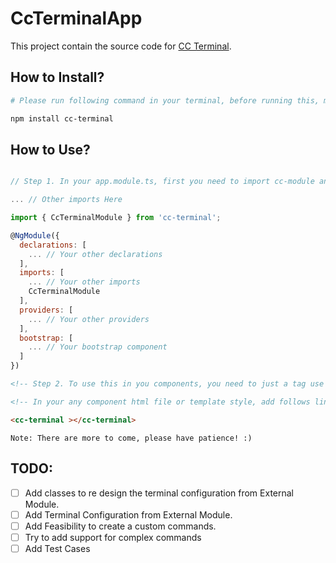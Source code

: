 # CcTerminalApp

This project contain the source code for [CC Terminal](https://www.npmjs.com/package/cc-terminal).



## How to Install?

```sh
# Please run following command in your terminal, before running this, make sure you already have installed Node, npm and angular cli.

npm install cc-terminal
```

## How to Use?

```javascript

// Step 1. In your app.module.ts, first you need to import cc-module and then, you need to add it in imports, please see as below:

... // Other imports Here

import { CcTerminalModule } from 'cc-terminal';

@NgModule({
  declarations: [
    ... // Your other declarations
  ],
  imports: [
    ... // Your other imports
    CcTerminalModule
  ],
  providers: [
    ... // Your other providers
  ],
  bootstrap: [
    ... // Your bootstrap component
  ]
})
``` 

``` html
<!-- Step 2. To use this in you components, you need to just a tag use as follows: -->

<!-- In your any component html file or template style, add follows line, in my case its app.component.html -->

<cc-terminal ></cc-terminal>

```

```
Note: There are more to come, please have patience! :)
```

## TODO:

- [ ] Add classes to re design the terminal configuration from External Module.
- [ ] Add Terminal Configuration from External Module.
- [ ] Add Feasibility to create a custom commands.
- [ ] Try to add support for complex commands
- [ ] Add Test Cases
